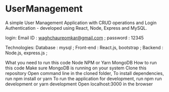 # UserManagement 
A simple User Management Application with CRUD operations and Login Authentication -  developed using React, Node, Express and MySQL.

login:
Email ID : waghchaureomkar@gmail.com ;
password : 12345
  
Technologies:
    Database : mysql ;
    Front-end : React.js, bootstrap ;
    Backend : Node.js, express.js ;
    
What you need to run this code
Node
NPM or Yarn
MongoDB
How to run this code
Make sure MongoDB is running on your system
Clone this repository
Open command line in the cloned folder,
To install dependencies, run npm install or yarn
To run the application for development, run npm run development or yarn development
Open localhost:3000 in the browser

 

